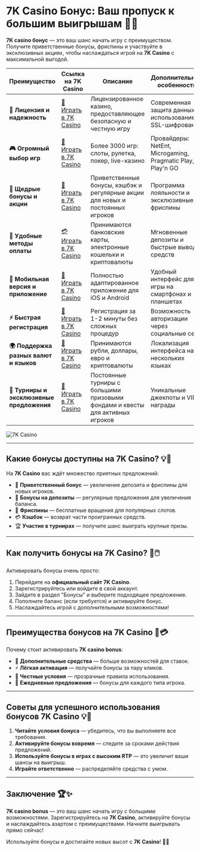 # 7K Casino Бонус: Ваш пропуск к большим выигрышам 🎁✨

**7K casino бонус** — это ваш шанс начать игру с преимуществом. Получите приветственные бонусы, фриспины и участвуйте в эксклюзивных акциях, чтобы наслаждаться игрой на **7K Casino** с максимальной выгодой.

| **Преимущество**                      | **Ссылка на 7K Casino**                    | **Описание**                                       | **Дополнительные особенности**                     |
|----------------------------------------|--------------------------------------------|--------------------------------------------------|--------------------------------------------------|
| **🎰 Лицензия и надежность**           | [💎 Играть в 7K Casino](https://brandplay.link/BvQyFShp) | Лицензированное казино, предоставляющее безопасную и честную игру | Современная защита данных с использованием SSL-шифрования |
| **🎮 Огромный выбор игр**              | [🎉 Играть в 7K Casino](https://brandplay.link/BvQyFShp) | Более 3000 игр: слоты, рулетка, покер, live-казино | Провайдеры: NetEnt, Microgaming, Pragmatic Play, Play'n GO |
| **🎁 Щедрые бонусы и акции**           | [🎯 Играть в 7K Casino](https://brandplay.link/BvQyFShp) | Приветственные бонусы, кэшбэк и регулярные акции для новых и постоянных игроков | Программа лояльности и эксклюзивные фриспины |
| **💸 Удобные методы оплаты**           | [💳 Играть в 7K Casino](https://brandplay.link/BvQyFShp) | Принимаются банковские карты, электронные кошельки и криптовалюты | Мгновенные депозиты и быстрые выводы средств |
| **📱 Мобильная версия и приложение**   | [🚀 Играть в 7K Casino](https://brandplay.link/BvQyFShp) | Полностью адаптированное приложение для iOS и Android | Удобный интерфейс для игры на смартфонах и планшетах |
| **⚡ Быстрая регистрация**             | [🔑 Играть в 7K Casino](https://brandplay.link/BvQyFShp) | Регистрация за 1-2 минуты без сложных процедур | Возможность авторизации через социальные сети |
| **🌍 Поддержка разных валют и языков** | [💸 Играть в 7K Casino](https://brandplay.link/BvQyFShp) | Принимаются рубли, доллары, евро и криптовалюты | Локализация интерфейса на нескольких языках |
| **🏅 Турниры и эксклюзивные предложения** | [🎲 Играть в 7K Casino](https://brandplay.link/BvQyFShp) | Постоянные турниры с большими призовыми фондами и квесты для активных игроков | Уникальные джекпоты и VIP-награды |

![7K Casino](https://www.rpgnuke.ru/wp-content/uploads/2024/03/123123121221312.jpg)

---

## Какие бонусы доступны на 7K Casino? 💡🎰

На **7K Casino** вас ждёт множество приятных предложений:

- 🎁 **Приветственный бонус** — увеличение депозита и фриспины для новых игроков.
- 🎲 **Бонусы на депозиты** — регулярные предложения для увеличения баланса.
- 🌟 **Фриспины** — бесплатные вращения для популярных слотов.
- 💳 **Кэшбэк** — возврат части проигранных средств.
- 🏆 **Участие в турнирах** — получите шанс выиграть крупные призы.

---

## Как получить бонусы на 7K Casino? 🚀🖱️

Активировать бонусы очень просто:

1. Перейдите на **официальный сайт 7K Casino**.
2. Зарегистрируйтесь или войдите в свой аккаунт.
3. Зайдите в раздел "Бонусы" и выберите подходящее предложение.
4. Пополните баланс (если требуется) и активируйте бонус.
5. Наслаждайтесь игрой с дополнительными возможностями!

---

## Преимущества бонусов на 7K Casino 🌟💳

Почему стоит активировать **7K casino bonus**:

- 🎰 **Дополнительные средства** — больше возможностей для ставок.
- ⚡ **Лёгкая активация** — получайте бонусы за пару кликов.
- 🔐 **Честные условия** — прозрачные правила использования.
- 🎀 **Ежедневные предложения** — бонусы для каждого типа игрока.

---

## Советы для успешного использования бонусов 7K Casino 💡🎯

1. **Читайте условия бонуса** — убедитесь, что вы выполняете все требования.
2. **Активируйте бонусы вовремя** — следите за сроками действия предложений.
3. **Используйте бонусы в играх с высоким RTP** — это увеличит ваши шансы на выигрыш.
4. **Играйте ответственно** — распределяйте средства с умом.

---

## Заключение 🏆✨

**7K casino bonus** — это ваш шанс начать игру с большими возможностями. Зарегистрируйтесь на **7K Casino**, активируйте бонусы и наслаждайтесь азартом с преимуществами. Начните выигрывать прямо сейчас!

Используйте бонусы и достигайте новых высот с **7K Casino**! 🎰✨
